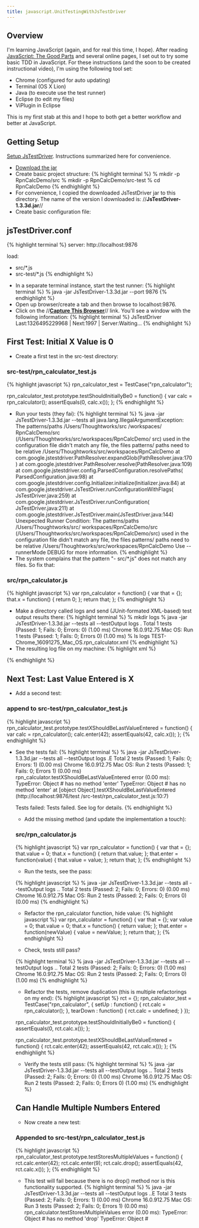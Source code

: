 ```yaml
---
title: javascript.UnitTestingWithJsTestDriver
---
```

## Overview
I'm learning JavaScript (again, and for real this time, I hope). After reading [JavaScript: The Good Parts](http://www.amazon.com/JavaScript-Good-Parts-Douglas-Crockford/dp/0596517742) and several online pages, I set out to try some basic TDD in JavaScript. For these instructions (and the soon to be created instructional video), I'm using the following tool set:
* Chrome (configured for auto updating)
* Terminal (OS X Lion)
* Java (to execute use the test runner)
* Eclipse (to edit my files)
* ViPlugin in Eclipse

This is my first stab at this and I hope to both get a better workflow and better at JavaScript.
## Getting Setup
[Setup JsTestDriver](http://code.google.com/p/js-test-driver/wiki/GettingStarted). Instructions summarized here for convenience.
* [Download the jar](http://code.google.com/p/js-test-driver/downloads/list)
* Create basic project structure:
{% highlight terminal %}
% mkdir -p RpnCalcDemo/src
% mkdir -p RpnCalcDemo/src-test
% cd RpnCalcDemo 
{% endhighlight %}
* For convenience, I copied the downloaded JsTestDriver jar to this directory. The name of the version I downloaded is: //**JsTestDriver-1.3.3d.jar**//
* Create basic configuration file:
## jsTestDriver.conf
{% highlight terminal %}
server: http://localhost:9876

load:
  - src/*.js
  - src-test/*.js
{% endhighlight %}
* In a separate terminal instance, start the test runner:
{% highlight terminal %}
% java -jar JsTestDriver-1.3.3d.jar --port 9876
{% endhighlight %}
* Open up browser/create a tab and then browse to localhost:9876.
* Click on the //**[Capture This Browser](http://localhost:9876/capture)**// link. You'll see a window with the following information:
{% highlight terminal %}
                 JsTestDriver
Last:1326495229968 | Next:1997 | Server:Waiting...
{% endhighlight %}
## First Test: Initial X Value is 0
* Create a first test in the src-test directory:
### src-test/rpn_calculator_test.js
{% highlight javascript %}
rpn_calculator_test = TestCase("rpn_calculator");

rpn_calculator_test.prototype.testShouldInitiallyBe0 = function() {
	var calc = rpn_calculator();
	assertEquals(0, calc.x());
};
{% endhighlight %}
* Run your tests (they fai):
{% highlight terminal %}
% java -jar JsTestDriver-1.3.3d.jar --tests all
java.lang.IllegalArgumentException: The patterns/paths /Users/Thoughtworks/src
/workspaces/ RpnCalcDemo/src (/Users/Thoughtworks/src/workspaces/RpnCalcDemo/
src)  used in the configuration file didn't match any file, the files patterns/
paths need to be relative /Users/Thoughtworks/src/workspaces/RpnCalcDemo
	at com.google.jstestdriver.PathResolver.expandGlob(PathResolver.java:170)
	at com.google.jstestdriver.PathResolver.resolve(PathResolver.java:109)
	at com.google.jstestdriver.config.ParsedConfiguration.resolvePaths(
ParsedConfiguration.java:98)
	at com.google.jstestdriver.config.Initializer.initialize(Initializer.java:84)
	at com.google.jstestdriver.JsTestDriver.runConfigurationWithFlags(
JsTestDriver.java:259)
	at com.google.jstestdriver.JsTestDriver.runConfiguration(
JsTestDriver.java:211)
	at com.google.jstestdriver.JsTestDriver.main(JsTestDriver.java:144)
Unexpected Runner Condition: The patterns/paths /Users/Thoughtworks/src/
workspaces/RpnCalcDemo/src (/Users/Thoughtworks/src/workspaces/RpnCalcDemo/src)
 used in the configuration file didn't match any file, the files patterns/
paths need to be relative /Users/Thoughtworks/src/workspaces/RpnCalcDemo
 Use --runnerMode DEBUG for more information.
{% endhighlight %}
* The system complains that the pattern "- src/*.js" does not match any files. So fix that:
### src/rpn_calculator.js
{% highlight javascript %}
var rpn_calculator = function() {
	var that = {};
	that.x = function() {
		return 0;
	};
	return that;
};
{% endhighlight %}
* Make a directory called logs and send (JUnit-formated XML-based) test output results there:
{% highlight terminal %}
% mkdir logs
% java -jar JsTestDriver-1.3.3d.jar --tests all --testOutput logs
.
Total 1 tests (Passed: 1; Fails: 0; Errors: 0) (1.00 ms)
  Chrome 16.0.912.75 Mac OS: Run 1 tests (Passed: 1; Fails: 0; Errors 0) (1.00 ms)
% ls logs
TEST-Chrome_16091275_Mac_OS.rpn_calculator.xml
{% endhighlight %}
* The resulting log file on my machine:
{% highlight xml %}
<?xml version="1.0" encoding="UTF-8"?>
<testsuite name="Chrome_16091275_Mac_OS.rpn_calculator" errors="0" failures="0" tests="1" time="0.0010">
<testcase classname="Chrome_16091275_Mac_OS.rpn_calculator" name="testShouldInitiallyBe0" time="0.0010"/>
</testsuite>
{% endhighlight %}

## Next Test: Last Value Entered is X
* Add a second test:

### append to src-test/rpn_calculator_test.js
{% highlight javascript %}
rpn_calculator_test.prototype.testXShouldBeLastValueEntered = function() {
  var calc = rpn_calculator();
  calc.enter(42);
  assertEquals(42, calc.x());
};
{% endhighlight %}
* See the tests fail:
{% highlight terminal %}
% java -jar JsTestDriver-1.3.3d.jar --tests all --testOutput logs
.E
Total 2 tests (Passed: 1; Fails: 0; Errors: 1) (0.00 ms)
  Chrome 16.0.912.75 Mac OS: Run 2 tests (Passed: 1; Fails: 0; Errors 1) (0.00 ms)
    rpn_calculator.testXShouldBeLastValueEntered error (0.00 ms): TypeError: 
Object #<Object> has no method 'enter'
      TypeError: Object #<Object> has no method 'enter'
          at [object Object].testXShouldBeLastValueEntered (http://localhost:9876/test
/src-test/rpn_calculator_test.js:10:7)

Tests failed: Tests failed. See log for details.
{% endhighlight %}

* Add the missing method (and update the implementation a touch):

### src/rpn_calculator.js
{% highlight javascript %}
var rpn_calculator = function() {
	var that = {};
	that.value = 0;
	that.x = function() {
		return that.value;
	};
	that.enter = function(value) {
		that.value = value;
	};
	return that;
};
{% endhighlight %}

* Run the tests, see the pass:

{% highlight javascript %}
% java -jar JsTestDriver-1.3.3d.jar --tests all --testOutput logs
..
Total 2 tests (Passed: 2; Fails: 0; Errors: 0) (0.00 ms)
  Chrome 16.0.912.75 Mac OS: Run 2 tests (Passed: 2; Fails: 0; Errors 0) (0.00 ms)
{% endhighlight %}

* Refactor the rpn_calculator function, hide value:
{% highlight javascript %}
var rpn_calculator = function() {
	var that = {};
	var value = 0;
	that.value = 0;
	that.x = function() {
		return value;
	};
	that.enter = function(newValue) {
		value = newValue;
	};
	return that;
};
{% endhighlight %}

* Check, tests still pass?

{% highlight terminal %}
% java -jar JsTestDriver-1.3.3d.jar --tests all --testOutput logs
..
Total 2 tests (Passed: 2; Fails: 0; Errors: 0) (1.00 ms)
  Chrome 16.0.912.75 Mac OS: Run 2 tests (Passed: 2; Fails: 0; Errors 0) (1.00 ms)
{% endhighlight %}

* Refactor the tests, remove duplication (this is multiple refactorings on my end):
{% highlight javascript %}
rct = {};
rpn_calculator_test = TestCase("rpn_calculator", {
	setUp : function() {
		rct.calc = rpn_calculator();
	},
	tearDown : function() {
		rct.calc = undefined;
	}
});

rpn_calculator_test.prototype.testShouldInitiallyBe0 = function() {
	assertEquals(0, rct.calc.x());
};

rpn_calculator_test.prototype.testXShouldBeLastValueEntered = function() {
	rct.calc.enter(42);
	assertEquals(42, rct.calc.x());
};
{% endhighlight %}

* Verify the tests still pass:
{% highlight terminal %}
% java -jar JsTestDriver-1.3.3d.jar --tests all --testOutput logs
..
Total 2 tests (Passed: 2; Fails: 0; Errors: 0) (1.00 ms)
  Chrome 16.0.912.75 Mac OS: Run 2 tests (Passed: 2; Fails: 0; Errors 0) (1.00 ms)
{% endhighlight %}

## Can Handle Multiple Numbers Entered
* Now create a new test:

### Appended to src-test/rpn_calculator_test.js
{% highlight javascript %}
rpn_calculator_test.prototype.testStoresMultipleValues = function() {
  rct.calc.enter(42);
  rct.calc.enter(9);
  rct.calc.drop();
  assertEquals(42, rct.calc.x());
};
{% endhighlight %}
* This test will fail because there is no drop() method nor is this functionality supported.
{% highlight terminal %}
% java -jar JsTestDriver-1.3.3d.jar --tests all --testOutput logs
..E
Total 3 tests (Passed: 2; Fails: 0; Errors: 1) (0.00 ms)
  Chrome 16.0.912.75 Mac OS: Run 3 tests (Passed: 2; Fails: 0; Errors 1) (0.00 ms)
    rpn_calculator.testStoresMultipleValues error (0.00 ms): TypeError: Object #<Object> 
has no method 'drop'
      TypeError: Object #<Object> has no method 'drop'
          at Object.testStoresMultipleValues (http://localhost:9876/test/src-test/
rpn_calculator_test.js:23:11)

Tests failed: Tests failed. See log for details.
{% endhighlight %}
* After a little effort, we have this:

### src/rpn_calculator.js
{% highlight javascript %}
var rpn_calculator = function() {
	var that = {};
	var values = [0];
	that.value = values;
	that.x = function() {
		return values[values.length-1];;
	};
	that.enter = function(newValue) {
		values.push(newValue);
	};
	that.drop = function() {
		values.pop()
	};
	return that;
};
{% endhighlight %}

* And the test are back to passing:
{% highlight terminal %}

% java -jar JsTestDriver-1.3.3d.jar --tests all --testOutput logs
...
Total 3 tests (Passed: 3; Fails: 0; Errors: 0) (1.00 ms)
  Chrome 16.0.912.75 Mac OS: Run 3 tests (Passed: 3; Fails: 0; Errors 0) (1.00 ms)
{% endhighlight %}

## One More Check
* Notice the feature envy in the x function? I uses values the variable, the length of values and also has direct knowledge that the size is 0-based. This is not a huge deal, but there are defects in the system as written. Here's a test to demonstrate a problem:
{% highlight javascript %}
rpn_calculator_test.prototype.testCalculatorAlwaysHasValues = function() {
  rct.calc.drop();
  rct.calc.drop();
  assertEquals(0, rct.calc.x());
};
{% endhighlight %}
* Notice the failing test:
{% highlight terminal %}
java -jar JsTestDriver-1.3.3d.jar --tests all --testOutput logs
...F
Total 4 tests (Passed: 3; Fails: 1; Errors: 0) (1.00 ms)
  Chrome 16.0.912.75 Mac OS: Run 4 tests (Passed: 3; Fails: 1; Errors 0) (1.00 ms)
    rpn_calculator.testCalculatorAlwaysHasValues failed (0.00 ms): AssertError: expected 0 
but was [undefined]
      AssertError: expected 0 but was [undefined]
          at Object.testCalculatorAlwaysHasValues (http://localhost:9876/test/src-test/
rpn_calculator_test.js:30:2)
{% endhighlight %}
* On both of my 2 HP calculators, I can drop all day long and nothing much happens (somewhat simplified, but reasonable for this demonstation. Conceptually, the so-called (by the documentation) "operand stack" is never empty. Here's a way to implement that:

### Update x method
{% highlight javascript %}
  that.x = function() {
    if(values.length > 0)
      return values[values.length-1];;
    return 0;
  };
{% endhighlight %}
* This gets the job done but now this method is exhibiting feature envy even stronger:
** It checks the length twice
** It knows that the array is 0-based
** It uses "value." twice and values 1, so values three times.
* A typical fix for feature envy is to push the responsibility into the object that has the data. To do that, we'll introduce a new object: rpn_stack.

## rpn_stack
* We'll begin with a few TDD cycles:

### rpn_stack_test.js
{% highlight javascript %}
rpn_stack_test = TestCase("rpn_stack");

rpn_stack_test.prototype.testPopOnNewStackReturns0 = function() {
	assertEquals(0, rpn_stack().pop());
};
{% endhighlight %}

* This fails (there's no rpn_stack() function:
{% highlight terminal %}
% java -jar JsTestDriver-1.3.3d.jar --tests all --testOutput logs
....E
Total 5 tests (Passed: 4; Fails: 0; Errors: 1) (1.00 ms)
  Chrome 16.0.912.75 Mac OS: Run 5 tests (Passed: 4; Fails: 0; Errors 1) (1.00 ms)
    rpn_stack.testPopOnNewStackReturns0 error (1.00 ms): ReferenceError: rpn_stack
 is not defined
      ReferenceError: rpn_stack is not defined
          at [object Object].testPopOnNewStackReturns0 (http://localhost:9876/test/
src-test/rpn_stack_test.js:4:18)
{% endhighlight %}

* Fix this by making one and giving it an implementation:
{% highlight javascript %}
var rpn_stack = function() {
	that = {};
	that.pop = function() {
		return 0;
	};
	return that;
};
{% endhighlight %}

* Now the tests pass:
{% highlight terminal %}
% java -jar JsTestDriver-1.3.3d.jar --tests all --testOutput logs
.....
Total 5 tests (Passed: 5; Fails: 0; Errors: 0) (1.00 ms)
  Chrome 16.0.912.75 Mac OS: Run 5 tests (Passed: 5; Fails: 0; Errors 0) (1.00 ms)
{% endhighlight %}

* Next, we want to make sure that the last value entered is the one that pop returns:

## Append new test to rpn_stack_test.js
{% highlight javascript %}
rpn_stack_test.prototype.testPopReturnsLastValuePushed = function() {
  var values = rpn_stack();
  values.push(42);
  assertEquals(42, values.pop());
};
{% endhighlight %}
* This fails, so fix it:
{% highlight javascript %}
var rpn_stack = function() {
  that = {};
  var values = [0];
  that.pop = function() {
    return values.pop();
  };
  that.push = function(value) {
    values.push(value);
  };
  return that;
};
{% endhighlight %}

* Check that it works:
{% highlight terminal %}
......
Total 6 tests (Passed: 6; Fails: 0; Errors: 0) (0.00 ms)
  Chrome 16.0.912.75 Mac OS: Run 6 tests (Passed: 6; Fails: 0; Errors 0) (0.00 ms)
{% endhighlight %}

* Do these tests seem familiar? They are almost straight out of **src-test/rpn_calculator_test.js**. Along those lines, here's a check similar to the last one we wrote on rpn_calculator:
{% highlight javascript %}
rpn_stack_test.prototype.testSeveralDropsAndPopIsStill0 = function() {
  var values = rpn_stack();
  values.drop();
  values.drop();
  values.drop();
  assertEquals(0, values.pop());
};
{% endhighlight %}

* Run the tests, you'll notice you the result is undefined instead of 0. This is a quick fix:

{% highlight javascript %}
var rpn_stack = function() {
  that = {};
  var values = [];
  that.pop = function() {
    if(values.length > 0)
      return values.pop();
    return 0;
  };
  that.push = function(value) {
    values.push(value);
  };
  return that;
};
{% endhighlight %}

* Run the tests, you should be back to passing.

* A quick check of rpn_calculator.js and you'll notice that while there's a use of ".length", this has been pushed into the new rpn_stack class. However, there's also a need to get the top without removing it. So two more TDD cycles:
{% highlight javascript %}
rpn_stack_test.prototype.testTopOfNewStack0 = function() {
  assertEquals(0, rpn_stack().top());
};
{% endhighlight %}

* And top version 1:
{% highlight javascript %}
  that.top = function() {
    return 0;
  };
{% endhighlight %}

* Then something similar to what we did for pop:
{% highlight javascript %}
rpn_stack_test.prototype.testTopReturnsLastValuePushed = function() {
  var values = rpn_stack();
  values.push(19);
  assertEquals(19, values.top());
};
{% endhighlight %}

* And a fix:
{% highlight javascript %}
  that.top = function() {
    if(values.length > 0)
      return values[values.length-1];
    return 0;
  };
{% endhighlight %}
* Notice that there's some duplication between top and pop. When I know JavaScript well enough, I'll remove it. Until then, let's use this new object in rpn_calculator.

## Using rpn_stack in rpn_calculator
* Make a few updates to the rpn_calculator class:
{% highlight javascript %}
var rpn_calculator = function() {
  var that = {};
  var values = rpn_stack();
  that.value = values; 
  that.x = function() {
    return values.top();
  };
  that.enter = function(newValue) {
    values.push(newValue);
  };
  that.drop = function() {
    values.pop()
  };  
  return that;
};
{% endhighlight %}

* Run the tests, everything should be passing. Here's the full version of rpn_stack.js:
{: #helpremovedryviolation}
### src/rpn_stack.js
{% highlight javascript %}
var rpn_stack = function() {
  that = {}; 
  var values = [];
  that.pop = function() {
    if(values.length > 0)
      return values.pop();
    return 0;
  }
  that.push = function(value) {
    values.push(value);
  };
  that.top = function() {
    if(values.length > 0)
      return values[values.length-1];
    return 0;
  };
  return that;
};
{% endhighlight %}
